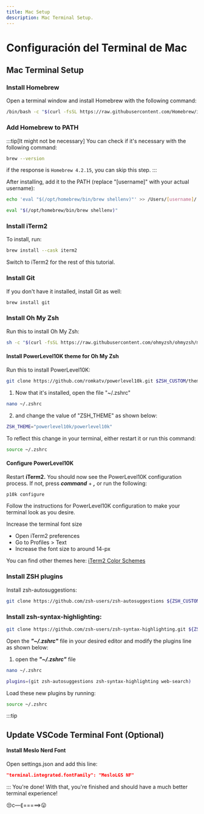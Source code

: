 ```yaml
---
title: Mac Setup
description: Mac Terminal Setup.
---
```

# Configuración del Terminal de Mac

## Mac Terminal Setup

### Install Homebrew
Open a terminal window and install Homebrew with the following command:
```bash
/bin/bash -c "$(curl -fsSL https://raw.githubusercontent.com/Homebrew/install/HEAD/install.sh)"
```
### Add Homebrew to PATH
:::tip[It might not be necessary]
You can check if it's necessary with the following command:
```bash
brew --version
```
if the response is `Homebrew 4.2.15`, you can skip this step.
:::

After installing, add it to the PATH (replace "[username]" with your actual username):

```bash
echo 'eval "$(/opt/homebrew/bin/brew shellenv)"' >> /Users/[username]/.zprofile

eval "$(/opt/homebrew/bin/brew shellenv)"
```
### Install iTerm2
To install, run:

```zsh
brew install --cask iterm2
```

Switch to iTerm2 for the rest of this tutorial.

### Install Git
If you don't have it installed, install Git as well:
```zsh
brew install git
```
### Install Oh My Zsh
Run this to install Oh My Zsh:
```bash
sh -c "$(curl -fsSL https://raw.githubusercontent.com/ohmyzsh/ohmyzsh/master/tools/install.sh)"
```
#### Install PowerLevel10K theme for Oh My Zsh
Run this to install PowerLevel10K:
```bash
git clone https://github.com/romkatv/powerlevel10k.git $ZSH_CUSTOM/themes/powerlevel10k
```
 
1. Now that it's installed, open the file "~/.zshrc" 
```bash
nano ~/.zshrc
```
2. and change the value of "ZSH_THEME" as shown below:
```bash
ZSH_THEME="powerlevel10k/powerlevel10k"
```
To reflect this change in your terminal, either restart it or run this command:
```bash
source ~/.zshrc 
 ```

#### Configure PowerLevel10K

Restart **iTerm2.** You should now see the PowerLevel10K configuration process. If not, press ***command*** + ***,*** or run the following:

```bash
p10k configure
```
Follow the instructions for PowerLevel10K configuration to make your terminal look as you desire.

Increase the terminal font size

- Open iTerm2 preferences
- Go to Profiles > Text
- Increase the font size to around 14-px

You can find other themes here: [iTerm2 Color Schemes](https://iterm2colorschemes.com)

### Install ZSH plugins
Install zsh-autosuggestions:

```zsh
git clone https://github.com/zsh-users/zsh-autosuggestions ${ZSH_CUSTOM:-~/.oh-my-zsh/custom}/plugins/zsh-autosuggestions
```
### Install zsh-syntax-highlighting:

```zsh
git clone https://github.com/zsh-users/zsh-syntax-highlighting.git ${ZSH_CUSTOM:-~/.oh-my-zsh/custom}/plugins/zsh-syntax-highlighting
```
Open the ***"~/.zshrc"*** file in your desired editor and modify the plugins line as shown below:
1. open the ***"~/.zshrc"*** file
```zsh
nano ~/.zshrc
```

```zsh
plugins=(git zsh-autosuggestions zsh-syntax-highlighting web-search)
```
Load these new plugins by running:
```zsh
source ~/.zshrc
```
:::tip
## Update VSCode Terminal Font (Optional)
#### Install Meslo Nerd Font
Open settings.json and add this line:
```json
"terminal.integrated.fontFamily": "MesloLGS NF"
```
:::
You're done!
With that, you're finished and should have a much better terminal experience!

 😒c—⟪=====>😛